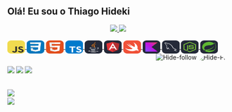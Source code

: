 ## Olá! Eu sou o Thiago Hideki

<div align="center"  style="justify-content: space-around" >
  <a href="https://github.com/HidekiSanches">
  <img height="160em" src="https://github-readme-stats.vercel.app/api?username=HidekiSanches&show_icons=true&theme=tokyonight&include_all_commits=true&count_private=true"/>
  <img height="160em" src="https://github-readme-stats.vercel.app/api/top-langs/?username=HidekiSanches&layout=compact&langs_count=7&theme=tokyonight"/>
</div>
<div style="display: inline_block"><br>
  <img align="center" alt="Hide-Js" height="30" width="40" src="https://github.com/tandpfun/skill-icons/raw/main/icons/JavaScript.svg">
  <img align="center" alt="Hide-HTML" height="30" width="40" src="https://github.com/tandpfun/skill-icons/raw/main/icons/CSS.svg">
  <img align="center" alt="Hide-CSS" height="30" width="40" src="https://github.com/tandpfun/skill-icons/raw/main/icons/HTML.svg">
  <img align="center" alt="Hide-TS" height="30" width="40" src="https://github.com/tandpfun/skill-icons/raw/main/icons/TypeScript.svg">
  <img align="center" alt="Hide-Java" height="30" width="40" src="https://github.com/tandpfun/skill-icons/raw/main/icons/Java-Dark.svg">
  <img align="center" alt="Hide-Angular" height="30" width="40" src="https://github.com/tandpfun/skill-icons/raw/main/icons/Angular-Dark.svg">
  <img align="center" alt="Hide-Swift" height="30" width="40" src="https://github.com/tandpfun/skill-icons/raw/main/icons/Swift.svg">
  <img align="center" alt="Hide-Kotlin" height="30" width="40" src="https://raw.githubusercontent.com/tandpfun/skill-icons/59059d9d1a2c092696dc66e00931cc1181a4ce1f/icons/Kotlin-Dark.svg">
  <img align="center" alt="Hide-MySQL" height="30" width="40" src="https://github.com/tandpfun/skill-icons/raw/main/icons/MySQL-Dark.svg"/>
  <img align="center" alt="Hide-Node" height="30" width="40" src="https://github.com/tandpfun/skill-icons/raw/main/icons/NodeJS-Dark.svg">
  <img align="center" alt="Hide-Spring" height="30" width="40" src="https://github.com/tandpfun/skill-icons/raw/main/icons/Spring-Dark.svg">
  <img align="right" alt="Hide-Pic" height="150" style="border-radius:60px;" src="https://cdn.discordapp.com/attachments/877765439164399630/1120500001836126238/small_rakan_emote_by_butterup5_ddmkicc-fullview.png?width=700&height=700">
  <img align="right" alt="Hide-follow" src="https://img.shields.io/github/followers/HidekiSanches?label=Follow&style=social">
</div>
  
  ##
 
 <div> 
  <a href="https://instagram.com/thi.hideki" target="_blank"><img src="https://img.shields.io/badge/-Instagram-%23E4405F?style=for-the-badge&logo=instagram&logoColor=white" target="_blank"></a>
  <a href = "mailto:thiago.sanches@sptech.school"><img src="https://img.shields.io/badge/-Gmail-%23333?style=for-the-badge&logo=gmail&logoColor=white" target="_blank"></a>
  <a href="https://www.linkedin.com/in/thiago-hideki-72ba56246/" target="_blank"><img src="https://img.shields.io/badge/-LinkedIn-%230077B5?style=for-the-badge&logo=linkedin&logoColor=white" target="_blank"></a> 
</div>
<br>
<br>

<div>
  <img src="https://github-profile-trophy.vercel.app/?username=HidekiSanches&theme=tokyonight">
</div>

<div>
  <img src="https://github.com/HidekiSanches/HidekiSanches/blob/output/github-contribution-grid-snake.svg">
</div>

<!--
**HidekiSanches/HidekiSanches** is a ✨ _special_ ✨ repository because its `README.md` (this file) appears on your GitHub profile.

Here are some ideas to get you started:

- 🔭 I’m currently working on ...
- 🌱 I’m currently learning ...
- 👯 I’m looking to collaborate on ...
- 🤔 I’m looking for help with ...
- 💬 Ask me about ...
- 📫 How to reach me: ...
- 😄 Pronouns: ...
- ⚡ Fun fact: ...
-->
